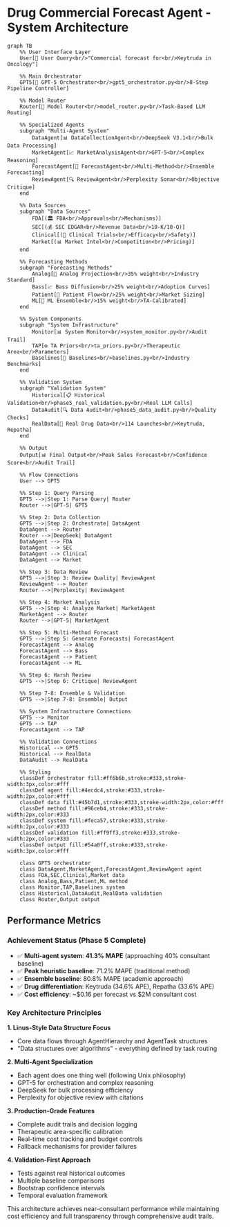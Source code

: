# Drug Commercial Forecast Agent - System Architecture

```mermaid
graph TB
    %% User Interface Layer
    User[👤 User Query<br/>"Commercial forecast for<br/>Keytruda in Oncology"]
    
    %% Main Orchestrator
    GPT5[🎯 GPT-5 Orchestrator<br/>gpt5_orchestrator.py<br/>8-Step Pipeline Controller]
    
    %% Model Router
    Router[🔀 Model Router<br/>model_router.py<br/>Task-Based LLM Routing]
    
    %% Specialized Agents
    subgraph "Multi-Agent System"
        DataAgent[📊 DataCollectionAgent<br/>DeepSeek V3.1<br/>Bulk Data Processing]
        MarketAgent[📈 MarketAnalysisAgent<br/>GPT-5<br/>Complex Reasoning]
        ForecastAgent[🔮 ForecastAgent<br/>Multi-Method<br/>Ensemble Forecasting]
        ReviewAgent[🔍 ReviewAgent<br/>Perplexity Sonar<br/>Objective Critique]
    end
    
    %% Data Sources
    subgraph "Data Sources"
        FDA[(🏛️ FDA<br/>Approvals<br/>Mechanisms)]
        SEC[(💰 SEC EDGAR<br/>Revenue Data<br/>10-K/10-Q)]
        Clinical[(🧪 Clinical Trials<br/>Efficacy<br/>Safety)]
        Market[(📊 Market Intel<br/>Competition<br/>Pricing)]
    end
    
    %% Forecasting Methods
    subgraph "Forecasting Methods"
        Analog[🔄 Analog Projection<br/>35% weight<br/>Industry Standard]
        Bass[📈 Bass Diffusion<br/>25% weight<br/>Adoption Curves]
        Patient[👥 Patient Flow<br/>25% weight<br/>Market Sizing]
        ML[🤖 ML Ensemble<br/>15% weight<br/>TA-Calibrated]
    end
    
    %% System Components
    subgraph "System Infrastructure"
        Monitor[📊 System Monitor<br/>system_monitor.py<br/>Audit Trail]
        TAP[⚙️ TA Priors<br/>ta_priors.py<br/>Therapeutic Area<br/>Parameters]
        Baselines[📏 Baselines<br/>baselines.py<br/>Industry Benchmarks]
    end
    
    %% Validation System
    subgraph "Validation System"
        Historical[📋 Historical Validation<br/>phase5_real_validation.py<br/>Real LLM Calls]
        DataAudit[🔍 Data Audit<br/>phase5_data_audit.py<br/>Quality Checks]
        RealData[💾 Real Drug Data<br/>114 Launches<br/>Keytruda, Repatha]
    end
    
    %% Output
    Output[📊 Final Output<br/>Peak Sales Forecast<br/>Confidence Score<br/>Audit Trail]
    
    %% Flow Connections
    User --> GPT5
    
    %% Step 1: Query Parsing
    GPT5 -->|Step 1: Parse Query| Router
    Router -->|GPT-5| GPT5
    
    %% Step 2: Data Collection
    GPT5 -->|Step 2: Orchestrate| DataAgent
    DataAgent --> Router
    Router -->|DeepSeek| DataAgent
    DataAgent --> FDA
    DataAgent --> SEC
    DataAgent --> Clinical
    DataAgent --> Market
    
    %% Step 3: Data Review
    GPT5 -->|Step 3: Review Quality| ReviewAgent
    ReviewAgent --> Router
    Router -->|Perplexity| ReviewAgent
    
    %% Step 4: Market Analysis
    GPT5 -->|Step 4: Analyze Market| MarketAgent
    MarketAgent --> Router
    Router -->|GPT-5| MarketAgent
    
    %% Step 5: Multi-Method Forecast
    GPT5 -->|Step 5: Generate Forecasts| ForecastAgent
    ForecastAgent --> Analog
    ForecastAgent --> Bass
    ForecastAgent --> Patient
    ForecastAgent --> ML
    
    %% Step 6: Harsh Review
    GPT5 -->|Step 6: Critique| ReviewAgent
    
    %% Step 7-8: Ensemble & Validation
    GPT5 -->|Step 7-8: Ensemble| Output
    
    %% System Infrastructure Connections
    GPT5 --> Monitor
    GPT5 --> TAP
    ForecastAgent --> TAP
    
    %% Validation Connections
    Historical --> GPT5
    Historical --> RealData
    DataAudit --> RealData
    
    %% Styling
    classDef orchestrator fill:#ff6b6b,stroke:#333,stroke-width:3px,color:#fff
    classDef agent fill:#4ecdc4,stroke:#333,stroke-width:2px,color:#fff
    classDef data fill:#45b7d1,stroke:#333,stroke-width:2px,color:#fff
    classDef method fill:#96ceb4,stroke:#333,stroke-width:2px,color:#333
    classDef system fill:#feca57,stroke:#333,stroke-width:2px,color:#333
    classDef validation fill:#ff9ff3,stroke:#333,stroke-width:2px,color:#333
    classDef output fill:#54a0ff,stroke:#333,stroke-width:3px,color:#fff
    
    class GPT5 orchestrator
    class DataAgent,MarketAgent,ForecastAgent,ReviewAgent agent
    class FDA,SEC,Clinical,Market data
    class Analog,Bass,Patient,ML method
    class Monitor,TAP,Baselines system
    class Historical,DataAudit,RealData validation
    class Router,Output output
```

## Performance Metrics

### Achievement Status (Phase 5 Complete)
- ✅ **Multi-agent system**: **41.3% MAPE** (approaching 40% consultant baseline)
- ✅ **Peak heuristic baseline**: 71.2% MAPE (traditional method)
- ✅ **Ensemble baseline**: 80.8% MAPE (academic approach)
- ✅ **Drug differentiation**: Keytruda (34.6% APE), Repatha (33.6% APE)
- ✅ **Cost efficiency**: ~$0.16 per forecast vs $2M consultant cost

### Key Architecture Principles

**1. Linus-Style Data Structure Focus**
- Core data flows through AgentHierarchy and AgentTask structures
- "Data structures over algorithms" - everything defined by task routing

**2. Multi-Agent Specialization**
- Each agent does one thing well (following Unix philosophy)
- GPT-5 for orchestration and complex reasoning
- DeepSeek for bulk processing efficiency
- Perplexity for objective review with citations

**3. Production-Grade Features**
- Complete audit trails and decision logging
- Therapeutic area-specific calibration
- Real-time cost tracking and budget controls
- Fallback mechanisms for provider failures

**4. Validation-First Approach**
- Tests against real historical outcomes
- Multiple baseline comparisons
- Bootstrap confidence intervals
- Temporal evaluation framework

This architecture achieves near-consultant performance while maintaining cost efficiency and full transparency through comprehensive audit trails.